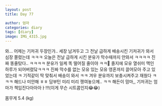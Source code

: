 ```yaml
---
layout: post
title: Day 77

author: 엄마
categories: diary
tags: [diary]
image: IMG_4315.jpg
---
```


와…
어제는 기저귀 두장인가.. 세장 남겨두고 그 전날 급하게 배송시킨 기저귀가 와서 심장 쫄렸는데 ㅋㅋㅋ 오늘은 전날 급하게 시킨 분유가 막수때까지 안와서 ㅋㅋㅋㅋ 진짜 똥줄탔다.. ㅋㅋㅋㅋ 분유가 일케 똑 떨어질 줄이야 ㅋㅋ🤧 졸지에 모유 열쉬미 맥인 하루가 되어버렸닼ㅋㅋㅋ 진짜 막수를 없는 모유 있는 모유 영혼까지 끌어모아 주고 있었는데 ㅋ 기적같이 딱 맞춰서 배송이 와서 ㅋㅋ 겨우 분유까지 보충시켜주고 재웠다 ㅋㅋㅋ 해드나 미안해 ㅎㅎ 담부턴 미리 미리 쟁여놓으께.. ㅋㅋ 해든이 맘마,, 기저귀는 엄마가 책임진다아아아ㅏ!!!(이게 무슨 시트콤인지😂😂)


몸무게 5.4 (kg)
